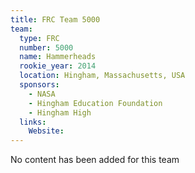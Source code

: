 ```yaml
---
title: FRC Team 5000
team:
  type: FRC
  number: 5000
  name: Hammerheads
  rookie_year: 2014
  location: Hingham, Massachusetts, USA
  sponsors:
    - NASA
    - Hingham Education Foundation
    - Hingham High
  links:
    Website: 
---
```

No content has been added for this team